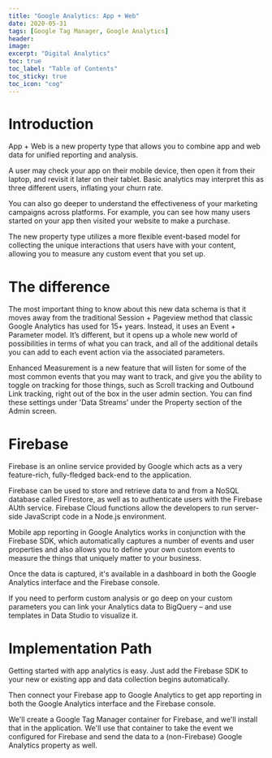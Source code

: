 ```yaml
---
title: "Google Analytics: App + Web"
date: 2020-05-31
tags: [Google Tag Manager, Google Analytics]
header:
image:
excerpt: "Digital Analytics"
toc: true
toc_label: "Table of Contents"
toc_sticky: true
toc_icon: "cog"
---
```


# Introduction

App + Web is a new property type that allows you to combine app and web data for unified reporting and analysis.

A user may check your app on their mobile device, then open it from their laptop, and revisit it later on their tablet. Basic analytics may interpret this as three different users, inflating your churn rate.

You can also go deeper to understand the effectiveness of your marketing campaigns across platforms. For example, you can see how many users started on your app then visited your website to make a purchase.

The new property type utilizes a more flexible event-based model for collecting the unique interactions that users have with your content, allowing you to measure any custom event that you set up.

# The difference

The most important thing to know about this new data schema is that it moves away from the traditional Session + Pageview method that classic Google Analytics has used for 15+ years. Instead, it uses an Event + Parameter model. It’s different, but it opens up a whole new world of possibilities in terms of what you can track, and all of the additional details you can add to each event action via the associated parameters.

Enhanced Measurement is a new feature that will listen for some of the most common events that you may want to track, and give you the ability to toggle on tracking for those things, such as Scroll tracking and Outbound Link tracking, right out of the box in the user admin section. You can find these settings under 'Data Streams' under the Property section of the Admin screen.

# Firebase

Firebase is an online service provided by Google which acts as a very feature-rich, fully-fledged back-end to the application.

Firebase can be used to store and retrieve data to and from a NoSQL database called Firestore, as well as to authenticate users with the Firebase AUth service. Firebase Cloud functions allow the developers to run server-side JavaScript code in a Node.js environment.

Mobile app reporting in Google Analytics works in conjunction with the Firebase SDK, which automatically captures a number of events and user properties and also allows you to define your own custom events to measure the things that uniquely matter to your business.

Once the data is captured, it's available in a dashboard in both the Google Analytics interface and the Firebase console.

If you need to perform custom analysis or go deep on your custom parameters you can link your Analytics data to BigQuery – and use templates in Data Studio to visualize it.

# Implementation Path

Getting started with app analytics is easy. Just add the Firebase SDK to your new or existing app and data collection begins automatically.

Then connect your Firebase app to Google Analytics to get app reporting in both the Google Analytics interface and the Firebase console.

We'll create a Google Tag Manager container for Firebase, and we'll install that in the application. We'll use that container to take the event we configured for Firebase and send the data to a (non-Firebase) Google Analytics property as well.


# 